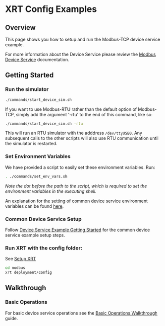 # XRT Config Examples

## Overview

This page shows you how to setup and run the Modbus-TCP device service example.

For more information about the Device Service please review the [Modbus Device Service](https://www.link.to.modbus.device.service.docs) documentation.

## Getting Started

### **Run the simulator**

```bash
./commands/start_device_sim.sh
```

If you want to use Modbus-RTU rather than the default option of Modbus-TCP, simply add the argument '-rtu' to the end of this command, like so: 

```bash
./commands/start_device_sim.sh -rtu
```

This will run an RTU simulator with the adddress `/dev/ttyUSB0`. Any subsequent calls to the other scripts will also use RTU communication until the simulator is restarted. 

### **Set Environment Variables**

We have provided a script to easily set these environment variables. Run:
```bash
. ./commands/set_env_vars.sh
```
*Note the dot before the path to the script, which is required to set the environment variables in the executing shell.*

An explanation for the setting of common device service environment variables can be found [here](../interactive-walkthrough/ds-getting-started-common.md#Device-service-configuration-setup).

### **Common Device Service Setup**

Follow [Device Service Example Getting Started](../interactive-walkthrough/ds-getting-started-common.md) for the common device service example setup steps.

### **Run XRT with the config folder:**

See [Setup XRT](../interactive-walkthrough/setup-xrt.md)

```bash
cd modbus
xrt deployment/config
```

## Walkthrough

### Basic Operations

For basic device service operations see the [Basic Operations Walkthrough](../interactive-walkthrough/basic-operations.md) guide.

